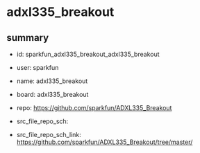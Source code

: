 # adxl335_breakout
 
## summary 
* id: sparkfun_adxl335_breakout_adxl335_breakout
* user: sparkfun
* name: adxl335_breakout
* board: adxl335_breakout
* repo: https://github.com/sparkfun/ADXL335_Breakout



* src_file_repo_sch: 
* src_file_repo_sch_link: https://github.com/sparkfun/ADXL335_Breakout/tree/master/






